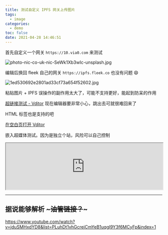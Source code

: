 ```yaml
---
title: 测试自定义 IPFS 网关上传图片
tags:
  - image
categories:
  - demo
toc: false
date: 2021-04-28 14:46:51
---
```


首先自定义一个网关 `https://10.via0.com` 来测试

![photo-nic-co-uk-nic-SeWk1Xb3wIc-unsplash.jpg](https://10.via0.com/ipfs/bafybeih5mhwj2hrhqp35o377pnbc3wf3pbwaep5yupy6ee73zqq6xm6dja)

编辑后换回 fleek 自己的网关 `https://ipfs.fleek.co` 也没有问题 😄

![1ed530692e2801ad33cf73a654f52602.jpg](https://ipfs.fleek.co/ipfs/bafybeifnms5qr5mzuyaulhczc4wwasgfw7gt5cjs6bavec7ycimxcsiuqa)

粘贴图片 + IPFS 误操作的副作用太大了，可能不支持更好，能起到防呆的作用

[超链接测试 - Vditor](https://github.com/Vanessa219/vditor) 现在编辑器要非常小心，跳出去可就很难回来了

HTML 标签也是支持的吧

<a href="https://github.com/Vanessa219/vditor" target="_blank" >在空白页打开 Vditor</a>




嵌入超媒体测试。因为是独立个站，风险可以自己控制

<iframe width="100%" src="https://10.via0.com/ipfs/QmXmmvy8NJWbpb9qurjwADdaqDuz9HMVCYMoFxicQ2rrj5/aplayer-demo/">
</iframe>

---

据说能够解析 ~~~油管链接？~~~
-----------------------

https://www.youtube.com/watch?v=jduSMHxdYD8&list=PLuhDt1vhGcrejCmYeB1uqgl9Y3f6MCyFp&index=1
